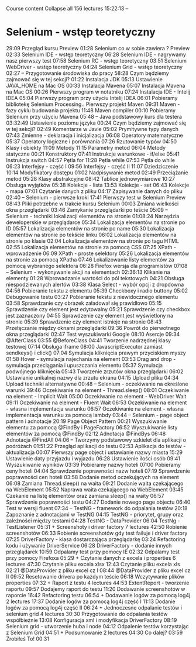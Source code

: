 Course content
Collapse all 156 lectures
15:22:13
–
# Selenium - wstęp teoretyczny
29:09
Przegląd kursu
Preview
01:28
Selenium co w sobie zawiera ?
Preview
02:33
Selenium IDE - wstęp teoretyczny
06:28
Selenium IDE - nagrywamy nasz pierwszy test
07:58
Selenium RC - wstęp teoretyczny
03:51
Selenium WebDriver - wstęp teoretyczny
04:24
Selenium Grid - wstęp teoretyczny
02:27
–
Przygotowanie środowiska do pracy
58:28
Czym będziemy zajmować się w tej sekcji?
01:22
Instalacja JDK
05:13
Ustawienie JAVA_HOME na Mac OS
00:33
Instalacja Mavena
05:07
Instalacja Mavena na Mac OS
00:26
Pierwszy program w notatniku
07:24
Instalacja IDE - Intelij IDEA
05:04
Pierwszy program przy użyciu Intelij IDEA
06:01
Pobieramy bibliotekę Selenium
Processing..
Pierwszy projekt Maven
09:31
Maven - fazy cyklu budowania projektu
11:48
Maven compiler
00:10
Pobieramy Selenium przy użyciu Mavena
05:48
–
Java podstawowy kurs dla testera
03:32:49
Ustawienie poziomu języka
00:24
Czym będziemy zajmować się w tej sekcji?
02:49
Komentarze w Javie
05:02
Prymitywne typy danych
07:43
Zmienne - deklaracja i inicjalizacja
06:08
Operatory matematyczne
05:37
Operatory logiczne i porównania
07:26
Rzutowanie typów
04:50
Klasy i obiekty
11:09
Metody
11:15
Parametry metod
06:04
Metody statyczne
00:21
Konstruktory
07:41
Instrukcje warunkowe - if/else
05:41
Instrukcja switch
04:57
Pętla for
11:28
Pętla while
07:53
Pętla do while
06:23
Interfejsy - część I
09:56
Interfejsy - część II
11:07
Dziedziczenie
10:14
Modyfikatory dostępu
01:02
Nadpisywanie metod
02:49
Przeciążanie metod
05:28
Klasy abstrakcyjne
08:42
Tablice jednowymiarowe
10:27
Obsługa wyjątków
05:38
Kolekcje - lista
13:53
Kolekcje - set
06:43
Kolekcje - mapa
07:01
Czytanie danych z pliku
04:17
Zapisywanie danych do pliku
02:40
–
Selenium - pierwsze kroki
17:41
Pierwszy test w Selenium
Preview
08:43
Pliki potrzebne w trakcie kursu Selenium
00:03
Zmiana wielkości okna przeglądarki
03:46
Zamykanie przeglądarki po teście
05:09
–
Selenium - techniki lokalizacji elementów na stronie
01:08:24
Narzędzia deweloperskie w przeglądarce
05:34
Lokalizacja elementów na stronie po ID
05:57
Lokalizacja elementów na stronie po name
05:30
Lokalizacja elementów na stronie po tekście linku
06:02
Lokalizacja elementów na stronie po klasie
02:04
Lokalizacja elementów na stronie po tagu HTML
02:55
Lokalizacja elementów na stronie za pomocą CSS
07:25
XPath - wprowadzenie
06:09
XPath - proste selektory
05:26
Lokalizacja elementów na stronie za pomocą XPatha
07:46
Lokalizowanie listy elementów za pomocą wybranego selektora
06:28
Firefox wersja dla programistów
07:08
–
Selenium - wykonywanie akcji na elementach
02:36:13
Klikanie na elementy
01:28
Wprowadzanie wartości do pól tekstowych
04:21
Obsługa niespodziewanych alertów
03:38
Klasa Select - wybór opcji z dropdowna
04:56
Pobieranie tekstu z elementu
05:39
Checkboxy i radio buttony
05:02
Debugowanie testu
03:27
Pobieranie tekstu z niewidocznego elementu
03:58
Sprawdzanie czy obrazek załadował się prawidłowo
05:15
Sprawdzenie czy element jest edytowalny
05:21
Sprawdzenie czy checkbox jest zaznaczony
04:55
Sprawdzenie czy element jest wyświetlony na stronie
05:39
Sprawdzenie czy element istnieje na stronie
08:43
Przełączanie między oknami przeglądarki
09:36
Powrót do pierwotnego okna przeglądarki
02:47
Test wyszukiwarki Google
08:10
Asercje
09:34
@AfterClass
03:55
@BeforeClass
04:41
Tworzenie nadrzędnej klasy testowej
07:14
Obsługa iframe
08:00
JavascriptExecutor zamiast sendkeys() i click()
07:04
Symulacja kliknięcia prawym przyciskiem myszy
01:58
Hover - symulacja najechania na element
03:53
Drag and drop - symulacja przeciągania i upuszczania elementu
05:37
Symulacja podwójnego kliknięcia
05:43
Tworzenie zrzutów okna przeglądarki
06:02
Ustawianie unikalnej nazwy dla zrzutu ekranu
04:15
Upload pliku
04:34
Upload techniki alternatywne
00:48
–
Selenium - oczekiwanie na określone warunki
39:46
Oczekiwanie na element - Thread.sleep()
08:01
Oczekiwanie na element - Implicit Wait
05:00
Oczekiwanie na element - WebDriver Wait
09:11
Oczekiwanie na element - Fluent Wait
06:53
Oczekiwanie na element - własna implementacja warunku
06:57
Oczekiwanie na element - własna implementacja warunku za pomocą lambdy
03:44
–
Selenium - page object pattern i adnotacje
20:19
Page Object Pattern
00:21
Wyszukiwanie elementu za pomocą @FindBy i PageFactory
06:52
Wyszukiwanie listy elementów za pomocą @FindBy
02:12
Adnotacja @FindBys
06:48
Adnotacja @FindAll
04:06
–
Tworzymy podstawowy szkielet dla aplikacji o podróżach
01:51:22
Przegląd aplikacji do testu
02:53
Aplikacja do testów - aktualizacja
00:07
Pierwszy page object i ustawianie nazwy miasta
15:29
Ustawienie daty przyjazdu i wyjazdu
06:28
Ustawienie ilości osób
09:41
Wyszukiwanie wyników
03:39
Pobieramy nazwy hoteli
07:00
Pobieramy ceny hoteli
04:04
Sprawdzenie poprawności nazw hoteli
07:19
Sprawdzenie poprawności cen hoteli
03:58
Dodanie metod oczekujących na element
06:08
Zamiana Thread.sleep() na waita
09:21
Dodanie waita czekającego na WebElement
05:52
Naprawa waita czekającego na WebElement
03:45
Czekanie na listę elementów oraz zamiana sleep() na waity
06:57
Sprawdzenie poprawności testu
04:27
Dodanie nowego page objectu
06:40
Test w wersji fluent
07:34
–
TestNG - framework do odpalania testów
20:18
Zapoznanie z adnotacjami w TestNG
04:15
TestNG - priorytet, grupy oraz zależności między testami
04:28
TestNG - DataProvider
06:04
TestNg - TestListener
05:31
+
Screenshoty i driver factory
7 lectures
42:50
Robienie screenshotów
06:33
Robienie screenshotów gdy test failuje i driver factory
07:25
DriverFactory - klasa dostarczająca przeglądarkę
03:24
Refactoring kodu i używanie DriverService
06:28
DriverFactory - dodanie innych przeglądarek
10:59
Odpalamy test przy pomocy IE
02:32
Odpalamy test przy pomocy Firefoxa
05:29
+
Czytanie danych z excela i properties
6 lectures
47:30
Czytanie pliku excela xlsx
12:43
Czytanie pliku excela xls
02:21
@DataProvider z pliku excel cz I
08:44
@DataProvider z pliku excel cz II
09:52
Resetowanie drivera po każdym teście
06:18
Wczytywanie plików properties
07:32
+
Raport z testu
4 lectures
44:53
ExtentReport - tworzenie raportu
09:57
Dodajemy raport do testu
11:20
Dodawanie screenshotów w raporcie
16:42
Refactoring testu
06:54
+
Dodawanie logów za pomocą log4j
2 lectures
17:37
Dodanie logów za pomocą log4j część I
11:13
Dodanie logów za pomocą log4j część II
06:24
+
Jednoczesne odpalanie testów i selenium grid
4 lectures
30:30
Przygotowanie do odpalania testów współbieżnie
13:08
Konfiguracja xml i modyfikacja DriverFactory
08:19
Selenium grid - utworzenie huba i node
04:12
Odpalenie testów korzystając z Selenium Grid
04:51
+
Podsumowanie
2 lectures
04:30
Co dalej?
03:59
Zrobiłeś To!
00:31
